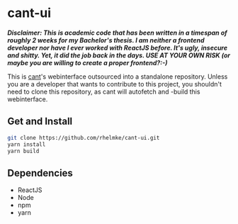 # cant-ui

***Disclaimer: This is academic code that has been written in a timespan of roughly 2 weeks for my Bachelor's thesis. I am neither a frontend developer nor have I ever worked with ReactJS before. It's ugly, insecure and shitty. Yet, it did the job back in the days. USE AT YOUR OWN RISK (or maybe you are willing to create a proper frontend?:-)***

This is [cant](https://github.com/rhelmke/cant)'s webinterface outsourced into a standalone
repository.
Unless you are a developer that wants to contribute to this project, you shouldn't need to clone
this repository, as cant will autofetch and -build this webinterface.

## Get and Install

```bash
git clone https://github.com/rhelmke/cant-ui.git
yarn install
yarn build
```

## Dependencies

* ReactJS
* Node
* npm
* yarn
